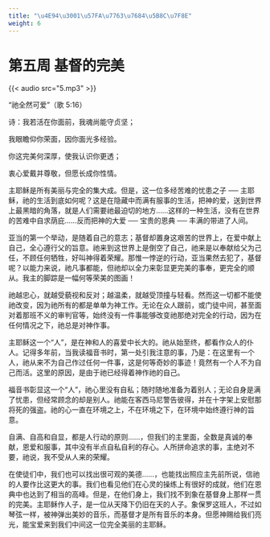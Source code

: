 ```yaml
---
title: "\u4E94\u3001\u57FA\u7763\u7684\u5B8C\u7F8E"
weight: 6
---
```


# 第五周 基督的完美

{{< audio src="5.mp3" >}}


“祂全然可爱”（歌 5:16）

诗：我若活在你面前，我魂尚能守贞坚；

我眼瞻仰你荣面，因你面光多经验。

你这完美何深厚，使我认识你更透；

衷心爱戴并尊敬，但愿长成你性情。

主耶稣是所有美丽与完全的集大成。但是，这一位多经苦难的忧患之子 ── 主耶稣，祂的生活到底如何呢？这是在隐藏中而满有服事的生活，把神的爱，送到世界上最黑暗的角落，就是人们需要祂最迫切的地方……这样的一种生活，没有在世界的苦难中自求荫庇……反而把神的大爱 ── 宝贵的恩典 ── 丰满的带进了人间。

亚当的第一个举动，是随着自己的意志；基督却置身这艰苦的世界上，在爱中献上自己，全心遵行父的旨意。祂来到这世界上是倒空了自己，祂来是以奉献给父为己任，不顾任何牺牲，好叫神得着荣耀。那惟一悖逆的行动，亚当果然去犯了，基督呢？以能力来说，祂凡事都能，但祂却以全力来彰显更完美的事奉，更完全的顺从。我主的脚踪是一幅何等荣美的图画！

祂越忠心，就越受藐视和反对；越温柔，就越受顶撞与轻看。然而这一切都不能使祂改变，因为祂所有的都是单单为神工作。无论在众人跟前，或门徒中间，甚至面对着那班不义的审判官等，始终没有一件事能够改变祂那绝对完全的行动，因为在任何情况之下，祂总是对神作事。

主耶稣这一个“人”，是在神和人的喜爱中长大的。祂从始至终，都看作众人的仆人。记得多年前，当我读福音书时，第一处引我注意的事，乃是：在这里有一个人，祂从来不为自己作过任何一件事，这是何等奇妙的事迹！竟然有一个人不为自己而活。这里的原因，是由于祂已经得着神作祂的自己。

福音书彰显这一个“人”，祂心里没有自私；随时随地准备为着别人；无论自身是满了忧患，但经常顾念的却是别人。祂能在客西马尼警告彼得，并在十字架上安慰那将死的强盗。祂的心一直在环境之上，不在环境之下，在环境中始终遵行神的旨意。

自满、自高和自显，都是人行动的原则……，但我们的主里面，全数是真诚的奉献，恩爱和服事，其中没有半点自私自利的存心。人所拼命追求的事，主绝对不要，祂说，我不受从人来的荣耀。

在使徒们中，我们也可以找出很可观的美德……，也能找出照应主先前所说，信祂的人要作比这更大的事。我们也看见他们在心灵的操练上有很好的成就，他们在恩典中也达到了相当的高峰。但是，在他们身上，我们找不到象在基督身上那样一贯的完美。主耶稣作人子，是一位从天降下仍旧在天的人子。象保罗这班人，不过如琴弦一样，被神弹出美妙的音乐，而基督才是所有音乐的本身。但愿神赐给我们亮光，能宝爱来到我们中间这一位完全美丽的主耶稣。